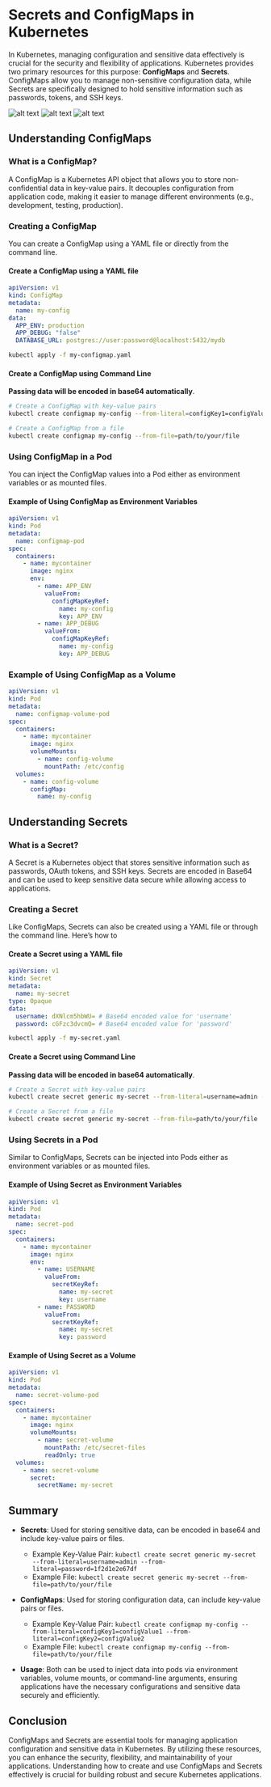 # Secrets and ConfigMaps in Kubernetes

In Kubernetes, managing configuration and sensitive data effectively is crucial for the security and flexibility of applications. Kubernetes provides two primary resources for this purpose: **ConfigMaps** and **Secrets**. ConfigMaps allow you to manage non-sensitive configuration data, while Secrets are specifically designed to hold sensitive information such as passwords, tokens, and SSH keys.

![alt text](image/local-volumes-1.png)
![alt text](image/local-volumes-3.png)
![alt text](image/local-volumes-2.png)

## Understanding ConfigMaps

### What is a ConfigMap?

A ConfigMap is a Kubernetes API object that allows you to store non-confidential data in key-value pairs. It decouples configuration from application code, making it easier to manage different environments (e.g., development, testing, production).

### Creating a ConfigMap

You can create a ConfigMap using a YAML file or directly from the command line.

#### Create a ConfigMap using a YAML file

```yaml
apiVersion: v1
kind: ConfigMap
metadata:
  name: my-config
data:
  APP_ENV: production
  APP_DEBUG: "false"
  DATABASE_URL: postgres://user:password@localhost:5432/mydb
```

```bash
kubectl apply -f my-configmap.yaml
```

#### Create a ConfigMap using Command Line

**Passing data will be encoded in base64 automatically**.

```bash
# Create a ConfigMap with key-value pairs
kubectl create configmap my-config --from-literal=configKey1=configValue1 --from-literal=configKey2=configValue2

# Create a ConfigMap from a file
kubectl create configmap my-config --from-file=path/to/your/file
```

### Using ConfigMap in a Pod

You can inject the ConfigMap values into a Pod either as environment variables or as mounted files.

#### Example of Using ConfigMap as Environment Variables

```yaml
apiVersion: v1
kind: Pod
metadata:
  name: configmap-pod
spec:
  containers:
    - name: mycontainer
      image: nginx
      env:
        - name: APP_ENV
          valueFrom:
            configMapKeyRef:
              name: my-config
              key: APP_ENV
        - name: APP_DEBUG
          valueFrom:
            configMapKeyRef:
              name: my-config
              key: APP_DEBUG
```

### Example of Using ConfigMap as a Volume

```yaml
apiVersion: v1
kind: Pod
metadata:
  name: configmap-volume-pod
spec:
  containers:
    - name: mycontainer
      image: nginx
      volumeMounts:
        - name: config-volume
          mountPath: /etc/config
  volumes:
    - name: config-volume
      configMap:
        name: my-config
```

## Understanding Secrets

### What is a Secret?

A Secret is a Kubernetes object that stores sensitive information such as passwords, OAuth tokens, and SSH keys. Secrets are encoded in Base64 and can be used to keep sensitive data secure while allowing access to applications.

### Creating a Secret

Like ConfigMaps, Secrets can also be created using a YAML file or through the command line.
Here’s how to

#### Create a Secret using a YAML file

```yaml
apiVersion: v1
kind: Secret
metadata:
  name: my-secret
type: Opaque
data:
  username: dXNlcm5hbWU= # Base64 encoded value for 'username'
  password: cGFzc3dvcmQ= # Base64 encoded value for 'password'
```

```bash
kubectl apply -f my-secret.yaml
```

#### Create a Secret using Command Line

**Passing data will be encoded in base64 automatically**.

```bash
# Create a Secret with key-value pairs
kubectl create secret generic my-secret --from-literal=username=admin --from-literal=password=1f2d1e2e67df

# Create a Secret from a file
kubectl create secret generic my-secret --from-file=path/to/your/file
```

### Using Secrets in a Pod

Similar to ConfigMaps, Secrets can be injected into Pods either as environment variables or as mounted files.

#### Example of Using Secret as Environment Variables

```yaml
apiVersion: v1
kind: Pod
metadata:
  name: secret-pod
spec:
  containers:
    - name: mycontainer
      image: nginx
      env:
        - name: USERNAME
          valueFrom:
            secretKeyRef:
              name: my-secret
              key: username
        - name: PASSWORD
          valueFrom:
            secretKeyRef:
              name: my-secret
              key: password
```

#### Example of Using Secret as a Volume

```yaml
apiVersion: v1
kind: Pod
metadata:
  name: secret-volume-pod
spec:
  containers:
    - name: mycontainer
      image: nginx
      volumeMounts:
        - name: secret-volume
          mountPath: /etc/secret-files
          readOnly: true
  volumes:
    - name: secret-volume
      secret:
        secretName: my-secret
```

## Summary

- **Secrets**: Used for storing sensitive data, can be encoded in base64 and include key-value pairs or files.

  - Example Key-Value Pair: `kubectl create secret generic my-secret --from-literal=username=admin --from-literal=password=1f2d1e2e67df`
  - Example File: `kubectl create secret generic my-secret --from-file=path/to/your/file`

- **ConfigMaps**: Used for storing configuration data, can include key-value pairs or files.

  - Example Key-Value Pair: `kubectl create configmap my-config --from-literal=configKey1=configValue1 --from-literal=configKey2=configValue2`
  - Example File: `kubectl create configmap my-config --from-file=path/to/your/file`

- **Usage**: Both can be used to inject data into pods via environment variables, volume mounts, or command-line arguments, ensuring applications have the necessary configurations and sensitive data securely and efficiently.

## Conclusion

ConfigMaps and Secrets are essential tools for managing application configuration and sensitive data in Kubernetes. By utilizing these resources, you can enhance the security, flexibility, and maintainability of your applications. Understanding how to create and use ConfigMaps and Secrets effectively is crucial for building robust and secure Kubernetes applications.
